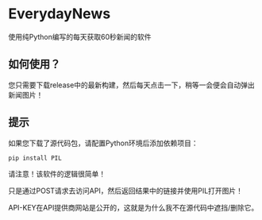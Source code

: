 # EverydayNews
使用纯Python编写的每天获取60秒新闻的软件

## 如何使用？
您只需要下载release中的最新构建，然后每天点击一下，稍等一会便会自动弹出新闻图片！

## 提示
如果您下载了源代码包，请配置Python环境后添加依赖项目：

``pip install PIL``

请注意！该软件的逻辑很简单！

只是通过POST请求去访问API，然后返回结果中的链接并使用PIL打开图片！

API-KEY在API提供商网站是公开的，这就是为什么我不在源代码中遮挡/删除它。
